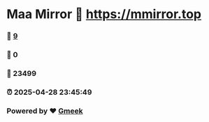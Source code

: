 # Maa Mirror :link: https://mmirror.top 
### :page_facing_up: [9](https://mmirror.top/tag.html) 
### :speech_balloon: 0 
### :hibiscus: 23499 
### :alarm_clock: 2025-04-28 23:45:49 
### Powered by :heart: [Gmeek](https://github.com/Meekdai/Gmeek)
